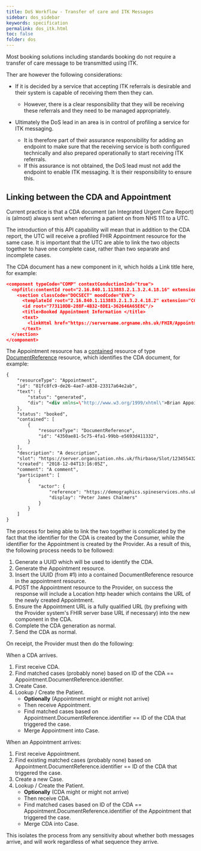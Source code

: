```yaml
---
title: DoS Workflow - Transfer of care and ITK Messages
sidebar: dos_sidebar
keywords: specification
permalink: dos_itk.html
toc: false
folder: dos
---
```


Most booking solutions including standards booking do not require a transfer of care message to be transmitted using ITK.

Ther are however the following considerations:

* If it is decided by a service that accepting ITK referrals is desirable and their system is capable of receiving them then they can. 
  * However, there is a clear responsibility that they will be receiving these referrals and they need to be managed appropriately.
  
* Ultimately the DoS lead in an area is in control of profiling a service for ITK messaging. 
  * It is therefore part of their assurance responsibility for adding an endpoint to make sure that the receiving service is both configured technically and also prepared operationally to start receiving ITK referrals. 
  * If this assurance is not obtained, the DoS lead must not add the endpoint to enable ITK messaging. It is their responsibility to ensure this.

## Linking between the CDA and Appointment

Current practice is that a CDA document (an Integrated Urgent Care Report) is (almost) always sent when referring a patient on from NHS 111 to a UTC.

The introduction of this API capability will mean that in addition to the CDA report, the UTC will receive a profiled FHIR Appointment resource for the same case. It is important that the UTC are able to link the two objects together to have one complete case, rather than two separate and incomplete cases.

The CDA document has a new component in it, which holds a <linkHtml href="URL here"><red>Link title here</red></linkHtml>, for example:

``` json
<component typeCode="COMP" contextConductionInd="true">
  <npfitlc:contentId root="2.16.840.1.113883.2.1.3.2.4.18.16" extension="COCD_TP146246GB01#Section1"/>
    <section classCode="DOCSECT" moodCode="EVN">
      <templateId root="2.16.840.1.113883.2.1.3.2.4.18.2" extension="COCD_TP146246GB01#Section1"/>
      <id root="773110DB-288F-4B32-8DE1-362646A65E8C"/>
      <title>Booked Appointment Information </title>
      <text>
        <linkHtml href="https://servername.orgname.nhs.uk/FHIR/Appointment/1234567">https://servername.orgname.nhs.uk/FHIR/Appointment/1234567</linkHtml>
      </text>
  </section>
</component>
```

The Appointment resource has a <a href="https://www.hl7.org/fhir/references.html#contained" target="_blank">contained</a> resource of type <a href="https://www.hl7.org/fhir/documentreference.html" target="_blank">DocumentReference</a> resource, which identifies the CDA document, for example:

``` xml
{
    "resourceType": "Appointment",
    "id": "81fc8fc9-de26-4ae7-a838-23317a64e2ab",
    "text": {
        "status": "generated",
        "div": "<div xmlns=\"http://www.w3.org/1999/xhtml\">Brian Appointment</div>"
    },
    "status": "booked",
    "contained": [
        {
            "resourceType": "DocumentReference",
            "id": "4350ae81-5c75-4fa1-99bb-e5693d411332",
        }
    ],
    "description": "A description",
    "slot": "https://server.organisation.nhs.uk/fhirbase/Slot/1234554321",
    "created": "2018-12-04T13:16:05Z",
    "comment": "A comment",
    "participant": [
        {
            "actor": {
                "reference": "https://demographics.spineservices.nhs.uk/Patient/1234567890",
                "display": "Peter James Chalmers"
            }
        }
    ]
}
```
The process for being able to link the two together is complicated by the fact that the identifier for the CDA is created by the Consumer, while the identifier for the Appointment is created by the Provider. As a result of this, the following process needs to be followed:

1. Generate a UUID which will be used to identify the CDA.
2. Generate the Appointment resource.
3. Insert the UUID (from #1) into a contained DocumentReference resource in the appointment resource.
4. POST the Appointment resource to the Provider, on success the response will include a Location http header which contains the URL of the newly created Appointment.
5. Ensure the Appointment URL is a fully qualified URL (by prefixing with the Provider system's FHIR server base URL if necessary) into the new component in the CDA.
6. Complete the CDA generation as normal.
7. Send the CDA as normal.

On receipt, the Provider must then do the following:

When a CDA arrives.

1. First receive CDA.
2. Find matched cases (probably none) based on ID of the CDA == Appointment.DocumentReference.identifier.
3. Create Case.
4. Lookup / Create the Patient.
   * **Optionally** (Appointment might or might not arrive)
   * Then receive Appointment.
   * Find matched cases based on Appointment.DocumentReference.identifier == ID of the CDA that triggered the case.
   * Merge Appointment into Case.

When an Appointment arrives:

1. First receive Appointment.
2. Find existing matched cases (probably none) based on Appointment.DocumentReference.identifier == ID of the CDA that triggered the case.
3. Create a new Case.
4. Lookup / Create the Patient.
   * **Optionally** (CDA might or might not arrive)
   * Then receive CDA.
   * Find matched cases based on ID of the CDA == Appointment.DocumentReference.identifier of the Appointment that triggered the case.
   * Merge CDA into Case.

This isolates the process from any sensitivity about whether both messages arrive, and will work regardless of what sequence they arrive. 
